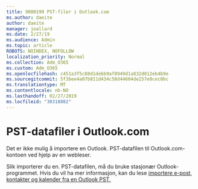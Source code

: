 ```yaml
---
title: 9000199 PST-filer i Outlook.com
ms.author: daeite
author: daeite
manager: joallard
ms.date: 2/27/19
ms.audience: Admin
ms.topic: article
ROBOTS: NOINDEX, NOFOLLOW
localization_priority: Normal
ms.collection: Adm_O365
ms.custom: Adm_O365
ms.openlocfilehash: c451a3f5c88d1debb9af8949d1a832d812eb4b9e
ms.sourcegitcommit: 5f3bee4a07b811d434c58d44604de257e8cec0bc
ms.translationtype: MT
ms.contentlocale: nb-NO
ms.lasthandoff: 02/27/2019
ms.locfileid: "30318082"
---
```

# <a name="pst-data-files-in-outlookcom"></a>PST-datafiler i Outlook.com

Det er ikke mulig å importere en Outlook. PST-datafilen til Outlook.com-kontoen ved hjelp av en webleser.

Slik importerer du en. PST-datafilen, må du bruke stasjonær Outlook-programmet. Hvis du vil ha mer informasjon, kan du lese [importere e-post, kontakter og kalender fra en Outlook PST.](https://support.office.com/article/431a8e9a-f99f-4d5f-ae48-ded54b3440ac)